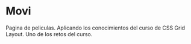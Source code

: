 # Movi
Pagina de peliculas. Aplicando los conocimientos del curso de CSS Grid Layout. Uno de los retos del curso.
